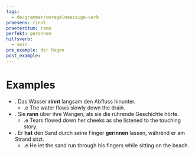 ```yaml
---
tags:
  - de/grammar/unregelmaessige-verb
praesens: rinnt
praeteritum: rann
perfekt: geronnen
hilfsverb:
  - sein
pre_example: der Regen
post_example: 
---
```


# Examples
- . Das Wasser **rinnt** langsam den Abfluss hinunter.
	- .e The water flows slowly down the drain.
- . Sie **rann** über ihre Wangen, als sie die rührende Geschichte hörte.
	- .e Tears flowed down her cheeks as she listened to the touching story.
- . Er **hat** den Sand durch seine Finger **gerinnen** lassen, während er am Strand sitzt.
	- .e He let the sand run through his fingers while sitting on the beach.
